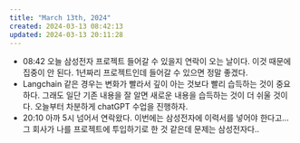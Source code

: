 ```yaml
---
title: "March 13th, 2024"
created: 2024-03-13 08:42:13
updated: 2024-03-13 20:11:28
---
```

  * 08:42 오늘 삼성전자 프로젝트 들어갈 수 있을지 연락이 오는 날이다. 이것 때문에 집중이 안 된다. 1년짜리 프로젝트인데 들어갈 수 있으면 정말 좋겠다.
  * Langchain 같은 경우는 변화가 빨라서 깊이 아는 것보다 빨리 습득하는 것이 중요하다. 그래도 일단 기존 내용을 잘 알면 새로운 내용을 습득하는 것이 더 쉬울 것이다. 오늘부터 차분하게 chatGPT 수업을 진행하자.
  * 20:10 아까 5시 넘어서 연락왔다. 이번에는 삼성전자에 이력서를 넣어야 한다고...그 회사가 나를 프로젝트에 투입하기로 한 것 같은데 문제는 삼성전자다..